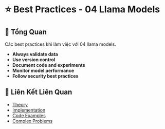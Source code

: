 # ⭐ Best Practices - 04 Llama Models

## 🎯 Tổng Quan

Các best practices khi làm việc với 04 llama models.

- **Always validate data**
- **Use version control**
- **Document code and experiments**
- **Monitor model performance**
- **Follow security best practices**

## 🔗 Liên Kết Liên Quan

- [Theory](./THEORY_04_llama_models.md)
- [Implementation](./IMPLEMENTATION_04_llama_models.md)
- [Code Examples](./CODE_EXAMPLES_04_llama_models.md)
- [Complex Problems](./COMPLEX_PROBLEMS.md)
